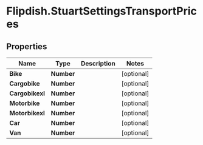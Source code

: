 # Flipdish.StuartSettingsTransportPrices

## Properties
Name | Type | Description | Notes
------------ | ------------- | ------------- | -------------
**Bike** | **Number** |  | [optional] 
**Cargobike** | **Number** |  | [optional] 
**Cargobikexl** | **Number** |  | [optional] 
**Motorbike** | **Number** |  | [optional] 
**Motorbikexl** | **Number** |  | [optional] 
**Car** | **Number** |  | [optional] 
**Van** | **Number** |  | [optional] 



